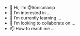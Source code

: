 - 👋 Hi, I’m @Sonicmanip
- 👀 I’m interested in ...
- 🌱 I’m currently learning ...
- 💞️ I’m looking to collaborate on ...
- 📫 How to reach me ...

<!---
Sonicmanip/Sonicmanip is a ✨ special ✨ repository because its `README.md` (this file) appears on your GitHub profile.
You can click the Preview link to take a look at your changes.
--->
